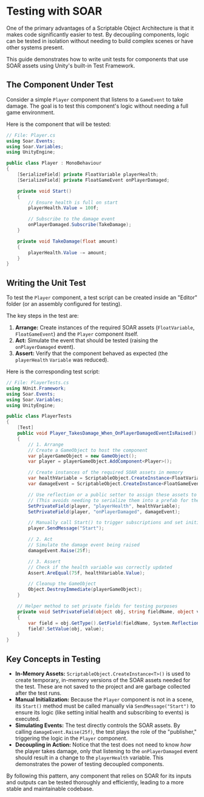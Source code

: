 
# Testing with SOAR

One of the primary advantages of a Scriptable Object Architecture is that it makes code significantly easier to test. By decoupling components, logic can be tested in isolation without needing to build complex scenes or have other systems present.

This guide demonstrates how to write unit tests for components that use SOAR assets using Unity's built-in Test Framework.

## The Component Under Test

Consider a simple `Player` component that listens to a `GameEvent` to take damage. The goal is to test this component's logic without needing a full game environment.

Here is the component that will be tested:

```csharp
// File: Player.cs
using Soar.Events;
using Soar.Variables;
using UnityEngine;

public class Player : MonoBehaviour
{
    [SerializeField] private FloatVariable playerHealth;
    [SerializeField] private FloatGameEvent onPlayerDamaged;

    private void Start()
    {
        // Ensure health is full on start
        playerHealth.Value = 100f;

        // Subscribe to the damage event
        onPlayerDamaged.Subscribe(TakeDamage);
    }

    private void TakeDamage(float amount)
    {
        playerHealth.Value -= amount;
    }
}
```

## Writing the Unit Test

To test the `Player` component, a test script can be created inside an "Editor" folder (or an assembly configured for testing).

The key steps in the test are:
1.  **Arrange:** Create instances of the required SOAR assets (`FloatVariable`, `FloatGameEvent`) and the `Player` component itself.
2.  **Act:** Simulate the event that should be tested (raising the `onPlayerDamaged` event).
3.  **Assert:** Verify that the component behaved as expected (the `playerHealth` `Variable` was reduced).

Here is the corresponding test script:

```csharp
// File: PlayerTests.cs
using NUnit.Framework;
using Soar.Events;
using Soar.Variables;
using UnityEngine;

public class PlayerTests
{
    [Test]
    public void Player_TakesDamage_When_OnPlayerDamagedEventIsRaised()
    {
        // 1. Arrange
        // Create a GameObject to host the component
        var playerGameObject = new GameObject();
        var player = playerGameObject.AddComponent<Player>();

        // Create instances of the required SOAR assets in memory
        var healthVariable = ScriptableObject.CreateInstance<FloatVariable>();
        var damageEvent = ScriptableObject.CreateInstance<FloatGameEvent>();

        // Use reflection or a public setter to assign these assets to the Player component
        // (This avoids needing to serialize them into a prefab for the test)
        SetPrivateField(player, "playerHealth", healthVariable);
        SetPrivateField(player, "onPlayerDamaged", damageEvent);

        // Manually call Start() to trigger subscriptions and set initial health
        player.SendMessage("Start");

        // 2. Act
        // Simulate the damage event being raised
        damageEvent.Raise(25f);

        // 3. Assert
        // Check if the health variable was correctly updated
        Assert.AreEqual(75f, healthVariable.Value);

        // Cleanup the GameObject
        Object.DestroyImmediate(playerGameObject);
    }

    // Helper method to set private fields for testing purposes
    private void SetPrivateField(object obj, string fieldName, object value)
    {
        var field = obj.GetType().GetField(fieldName, System.Reflection.BindingFlags.NonPublic | System.Reflection.BindingFlags.Instance);
        field?.SetValue(obj, value);
    }
}
```

## Key Concepts in Testing

*   **In-Memory Assets:** `ScriptableObject.CreateInstance<T>()` is used to create temporary, in-memory versions of the SOAR assets needed for the test. These are not saved to the project and are garbage collected after the test runs.
*   **Manual Initialization:** Because the `Player` component is not in a scene, its `Start()` method must be called manually via `SendMessage("Start")` to ensure its logic (like setting initial health and subscribing to events) is executed.
*   **Simulating Events:** The test directly controls the SOAR assets. By calling `damageEvent.Raise(25f)`, the test plays the role of the "publisher," triggering the logic in the `Player` component.
*   **Decoupling in Action:** Notice that the test does not need to know *how* the player takes damage, only that listening to the `onPlayerDamaged` event should result in a change to the `playerHealth` variable. This demonstrates the power of testing decoupled components.

By following this pattern, any component that relies on SOAR for its inputs and outputs can be tested thoroughly and efficiently, leading to a more stable and maintainable codebase.
